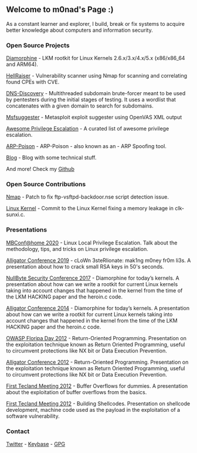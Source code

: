 ## Welcome to m0nad's Page :)

As a constant learner and explorer, I build, break or fix systems to acquire better knowledge about computers and information security.

### Open Source Projects

[Diamorphine](https://github.com/m0nad/Diamorphine) - LKM rootkit for Linux Kernels 2.6.x/3.x/4.x/5.x (x86/x86_64 and ARM64).

[HellRaiser](https://github.com/m0nad/HellRaiser) - Vulnerability scanner using Nmap for scanning and correlating found CPEs with CVE.

[DNS-Discovery](https://github.com/m0nad/DNS-Discovery) - Multithreaded subdomain brute-forcer meant to be used by pentesters during the initial stages of testing. It uses a wordlist that concatenates with a given domain to search for subdomains.

[Msfsuggester](https://github.com/m0nad/msfsuggester) - Metasploit exploit suggester using OpenVAS XML output

[Awesome Privilege Escalation](https://github.com/m0nad/awesome-privilege-escalation) - A curated list of awesome privilege escalation.

[ARP-Poison](https://github.com/m0nad/ARP-Poison) - ARP-Poison - also known as an - ARP Spoofing tool.

[Blog](https://m0nadlabs.wordpress.com/) - Blog with some technical stuff.

And more! Check my [Github](https://github.com/m0nad)

### Open Source Contributions

[Nmap](https://seclists.org/nmap-dev/2014/q4/132) - Patch to fix ftp-vsftpd-backdoor.nse script detection issue.

[Linux Kernel](https://lkml.org/lkml/2013/10/20/30) - Commit to the Linux Kernel fixing a memory leakage in clk-sunxi.c.

### Presentations

[MBConf@home 2020](https://www.youtube.com/watch?v=Qf3MH0cIA0I) - Linux Local Privilege Escalation. Talk about the methodology, tips, and tricks on Linux privilege escalation.

[Alligator Conference 2019](https://www.alligatorcon.com/) - cLoWn 3steRlionate: mak1ng m0ney fr0m li3s. A presentation about how to crack small RSA keys in 50's seconds.

[NullByte Security Conference 2017](https://nullbyte-con.org/archive/2017/ninjas.html) - Diamorphine for today’s kernels. A presentation about how can we write a rootkit for current Linux kernels taking into account changes that happened in the kernel from the time of the LKM HACKING paper and the heroin.c code.

[Alligator Conference 2014](https://www.alligatorcon.com/) - Diamorphine for today’s kernels. A presentation about how can we write a rootkit for current Linux kernels taking into account changes that happened in the kernel from the time of the LKM HACKING paper and the heroin.c code.

[OWASP Floripa Day 2012](https://wiki.owasp.org/index.php/OWASP_Floripa_Day_2012) - Return-Oriented Programming. Presentation on the exploitation technique known as Return Oriented Programming, useful to circumvent protections like NX bit or Data Execution Prevention.

[Alligator Conference 2012](https://www.alligatorcon.com) - Return-Oriented Programming. Presentation on the exploitation technique known as Return Oriented Programming, useful to circumvent protections like NX bit or Data Execution Prevention.

[First Tecland Meeting 2012](https://www.tecland.com.br/edicoes-anteriores/i-encontro-tecland-2/) - Buffer Overflows for dummies. A presentation about the exploitation of buffer overflows from the basics.

[First Tecland Meeting 2012](https://www.tecland.com.br/edicoes-anteriores/i-encontro-tecland-2/) - Building Shellcodes. Presentation on shellcode development, machine code used as the payload in the exploitation of a software vulnerability.

### Contact

[Twitter](https://twitter.com/m0nadlabs) - [Keybase](https://keybase.io/m0nad) - [GPG](https://keys.mailvelope.com/pks/lookup?op=get&search=victor.mello@tutanota.com)
